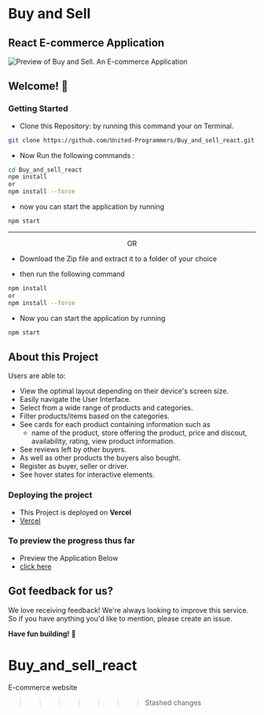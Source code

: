 # **Buy and Sell**

## React E-commerce Application

![Preview of Buy and Sell. An E-commerce Application](public/screenshot/buyandsellreact.png)

## Welcome! 👋

### **Getting Started**

- Clone this Repository: by running this command your on Terminal.

```bash
git clone https://github.com/United-Programmers/Buy_and_sell_react.git
```

- Now Run the following commands :

```bash
cd Buy_and_sell_react
npm install
or
npm install --force
```

- now you can start the application by running

```bash
npm start
```

---

<p style="text-align: center;">OR</p>

- Download the Zip file and extract it to a folder of your choice

- then run the following command

```bash
npm install
or
npm install --force
```

- Now you can start the application by running

```bash
npm start
```

## **About this Project**

Users are able to:

- View the optimal layout depending on their device's screen size.
- Easily navigate the User Interface.
- Select from a wide range of products and categories.
- Filter products/items based on the categories.
- See cards for each product containing information such as
  - name of the product, store offering the product, price and discout, availability, rating, view product information.
- See reviews left by other buyers.
- As well as other products the buyers also bought.
- Register as buyer, seller or driver.
- See hover states for interactive elements.

### Deploying the project

- This Project is deployed on **Vercel**
- [Vercel](https://vercel.com/)

### To preview the progress thus far

- Preview the Application Below
- [click here](http://buy-and-sell-react.vercel.app/)

## Got feedback for us?

We love receiving feedback! We're always looking to improve this service. So if you have anything you'd like to mention, please create an issue.

**Have fun building!** 🚀

# Buy_and_sell_react

E-commerce website

> > > > > > > Stashed changes
